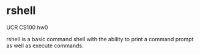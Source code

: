 # rshell
UCR CS100 hw0

rshell is a basic command shell with the ability to print a command prompt as well as execute commands.
